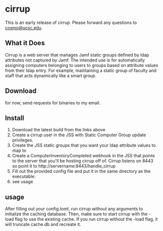 # cirrup

This is an early release of cirrup. Please forward any questions to
cosmo@ucsc.edu.

## What it Does
Cirrup is a web server that manages Jamf static groups defined by ldap attributes not captured by Jamf. The intended use is for automatically assigning computers belonging to users to groups based on attribute values from their ldap entry. For example, maintaining a static group of faculty and staff that acts dynamically like a smart group.

## Download
for now, send requests for binaries to my email.

## Install
1. Download the latest build from the links above
2. Create a cirrup user in the JSS with Static Computer Group update
privileges.
3. Create the JSS static groups that you want your ldap attribute values to map to
4. Create a ComputerInventoryCompleted webhook in the JSS that points to
the server that you'll be hosting cirrup off of. Cirrup listens on 8443
so point it to http://servername:8443/handle_cirrup
5. Fill out the provided config file and put it in the same directory as
the executable.
6. see usage

## usage

After filling out your config.toml, run cirrup without any arguments to initialize the caching database. Then, make sure to start cirrup with the -load flag to use the existing cache. If you run cirrup without the -load flag, it will truncate cache.db and recreate it.

